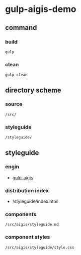 # gulp-aigis-demo

## command

### build

```
gulp
```

### clean

```
gulp clean
```

## directory scheme

### source

`/src/`

### styleguide

`/styleguide/`


## styleguide

### engin

- [gulp-aigis](https://www.npmjs.com/package/gulp-aigis)

### distribution index

- /styleguide/index.html

### components

`/src/aigis/styleguide.md`

### component styles

`/src/aigis/styleguide/style.css`














